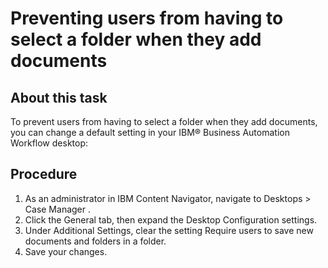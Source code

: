 # Preventing users from having to select a folder when they add documents

## About this task

To prevent users from having to select a folder when they add documents, you can change a default
setting in your IBM® Business Automation
Workflow desktop:

## Procedure

1. As an administrator in IBM Content
Navigator,
navigate to Desktops > Case Manager .
2. Click the General tab, then expand the Desktop
Configuration settings.
3. Under Additional Settings, clear the setting Require users
to save new documents and folders in a folder.
4. Save your changes.
